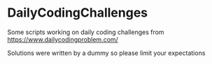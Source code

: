 # DailyCodingChallenges
Some scripts working on daily coding challenges from https://www.dailycodingproblem.com/

Solutions were written by a dummy so please limit your expectations
